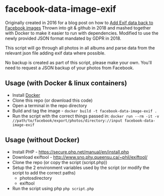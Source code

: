 # facebook-data-image-exif

Originally created in 2016 for a blog post on how to [Add Exif data back to Facebook images](https://addshore.com/2016/09/add-exif-data-back-to-facebook-images/)
Thrown into git & github in 2018 and mashed together with Docker to make it easier to run with dependencies. Modified to use the newly provided JSON format mandated by GDPR in 2018.

This script will go through all photos in all albums and parse data from the relevant json file adding exif data where possible.

No backup is created as part of this script, please make your own. You'll need to request a JSON backup of your photos from Facebook.

## Usage (with Docker & linux containers)

 - Install [Docker](https://www.docker.com/community-edition#/download)
 - Clone this repo (or download this code)
 - Open a terminal in the repo directory
 - Build and tag the image - `docker build -t facebook-data-image-exif .`
 - Run the script with the correct things passed in: `docker run --rm -it -v //path/to/facebook/export/photos/directory://input facebook-data-image-exif`

## Usage (without Docker)

 - Install PHP - https://secure.php.net/manual/en/install.php
 - Download exiftool - http://www.sno.phy.queensu.ca/~phil/exiftool/
 - Clone the repo (or copy the script (script.php))
 - Setup the 2 environment variables used by the script (or modify the script to add the correct paths)
   - photosdirectory
   - exiftool
 - Run the script using php `php script.php`